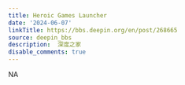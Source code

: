 ```yaml
---
title: Heroic Games Launcher
date: '2024-06-07'
linkTitle: https://bbs.deepin.org/en/post/268665
source: deepin_bbs
description:  深度之家 
disable_comments: true
---
```

NA
